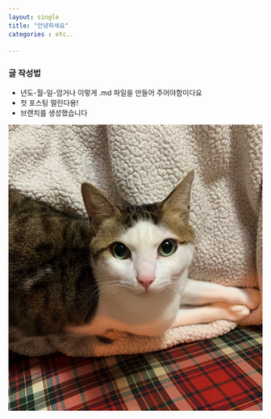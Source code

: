 ```yaml
---
layout: single
title: "안녕하세요"
categories : etc..

---
```


### 글 작성법
- 년도-월-일-암거나 이렇게 .md 파일을 만들어 주어야함미다요
- 첫 포스팅 떨린다용!  
- 브랜치를 생성했습니다

![IMG_5018_Edited](../images/2022-03-16-test/IMG_5018_Edited.jpg)

